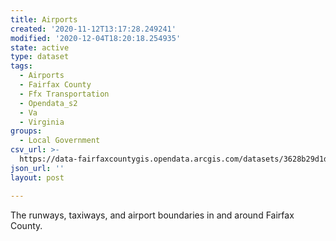 ```yaml
---
title: Airports
created: '2020-11-12T13:17:28.249241'
modified: '2020-12-04T18:20:18.254935'
state: active
type: dataset
tags:
  - Airports
  - Fairfax County
  - Ffx Transportation
  - Opendata_s2
  - Va
  - Virginia
groups:
  - Local Government
csv_url: >-
  https://data-fairfaxcountygis.opendata.arcgis.com/datasets/3628b29d1d2541ca96b4944d11521c13_15.csv?outSR=%7B%22latestWkid%22%3A2283%2C%22wkid%22%3A102746%7D
json_url: ''
layout: post

---
```

The runways, taxiways, and airport boundaries in and around Fairfax County.
